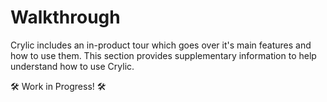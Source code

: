 # Walkthrough

Crylic includes an in-product tour which goes over it's main features and how to use them. This section provides supplementary information to help understand how to use Crylic.

🛠️ Work in Progress! 🛠️

